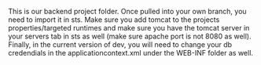 This is our backend project folder. Once pulled into your own branch, you need to import it in sts.
Make sure you add tomcat to the projects properties/targeted runtimes and make sure you have the tomcat server
in your servers tab in sts as well (make sure apache port is not 8080 as well). Finally, in the current version of dev,
 you will need to change your db credendials in the applicationcontext.xml under the WEB-INF folder as well. 